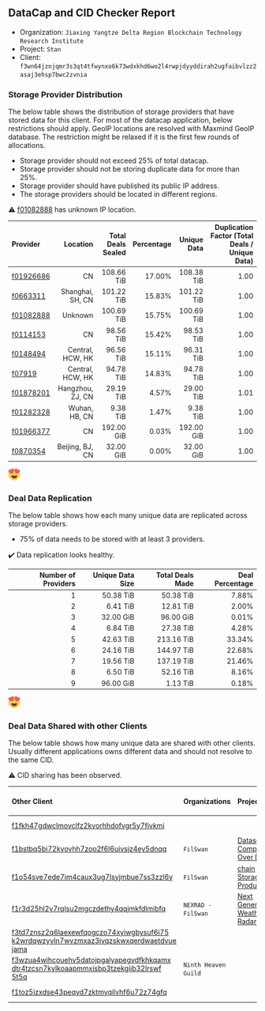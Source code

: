 ## DataCap and CID Checker Report
 - Organization: `Jiaxing Yangtze Delta Region Blockchain Technology Research Institute`
 - Project: `Stan`
 - Client: `f3wn64jznjqmr3s3qt4tfwynxo6k73wdxkhd6wo2l4rwpjdyyddirah2ugfaibvlzz2asaj3ehsp7bwc2zvnia`
### Storage Provider Distribution
The below table shows the distribution of storage providers that have stored data for this client.
For most of the datacap application, below restrictions should apply. GeoIP locations are resolved with Maxmind GeoIP database.
The restriction might be relaxed if it is the first few rounds of allocations.
 - Storage provider should not exceed 25% of total datacap.
 - Storage provider should not be storing duplicate data for more than 25%.
 - Storage provider should have published its public IP address.
 - The storage providers should be located in different regions.

⚠️ [f01082888](https://filfox.info/en/address/f01082888) has unknown IP location.

| Provider                                              |         Location | Total Deals Sealed | Percentage | Unique Data | Duplication Factor (Total Deals / Unique Data) |
| :---------------------------------------------------- | ---------------: | -----------------: | ---------: | ----------: | ---------------------------------------------: |
| [f01926686](https://filfox.info/en/address/f01926686) |               CN |         108.66 TiB |     17.00% |  108.38 TiB |                                           1.00 |
| [f0663311](https://filfox.info/en/address/f0663311)   | Shanghai, SH, CN |         101.22 TiB |     15.83% |  101.22 TiB |                                           1.00 |
| [f01082888](https://filfox.info/en/address/f01082888) |          Unknown |         100.69 TiB |     15.75% |  100.69 TiB |                                           1.00 |
| [f0114153](https://filfox.info/en/address/f0114153)   |               CN |          98.56 TiB |     15.42% |   98.53 TiB |                                           1.00 |
| [f0148494](https://filfox.info/en/address/f0148494)   | Central, HCW, HK |          96.56 TiB |     15.11% |   96.31 TiB |                                           1.00 |
| [f07919](https://filfox.info/en/address/f07919)       | Central, HCW, HK |          94.78 TiB |     14.83% |   94.78 TiB |                                           1.00 |
| [f01878201](https://filfox.info/en/address/f01878201) | Hangzhou, ZJ, CN |          29.19 TiB |      4.57% |   29.00 TiB |                                           1.01 |
| [f01282328](https://filfox.info/en/address/f01282328) |    Wuhan, HB, CN |           9.38 TiB |      1.47% |    9.38 TiB |                                           1.00 |
| [f01966377](https://filfox.info/en/address/f01966377) |               CN |         192.00 GiB |      0.03% |  192.00 GiB |                                           1.00 |
| [f0870354](https://filfox.info/en/address/f0870354)   |  Beijing, BJ, CN |          32.00 GiB |      0.00% |   32.00 GiB |                                           1.00 |

![Provider Distribution](https://raw.githubusercontent.com/data-preservation-programs/filplus-checker-assets/main/filecoin-project/filecoin-plus-large-datasets/issues/523/1670623508373.png)
### Deal Data Replication
The below table shows how each many unique data are replicated across storage providers.
- 75% of data needs to be stored with at least 3 providers.

✔️ Data replication looks healthy.

| Number of Providers | Unique Data Size | Total Deals Made | Deal Percentage |
| ------------------: | ---------------: | ---------------: | --------------: |
|                   1 |        50.38 TiB |        50.38 TiB |           7.88% |
|                   2 |         6.41 TiB |        12.81 TiB |           2.00% |
|                   3 |        32.00 GiB |        96.00 GiB |           0.01% |
|                   4 |         6.84 TiB |        27.38 TiB |           4.28% |
|                   5 |        42.63 TiB |       213.16 TiB |          33.34% |
|                   6 |        24.16 TiB |       144.97 TiB |          22.68% |
|                   7 |        19.56 TiB |       137.19 TiB |          21.46% |
|                   8 |         6.50 TiB |        52.16 TiB |           8.16% |
|                   9 |        96.00 GiB |         1.13 TiB |           0.18% |

![Replication Distribution](https://raw.githubusercontent.com/data-preservation-programs/filplus-checker-assets/main/filecoin-project/filecoin-plus-large-datasets/issues/523/1670623508831.png)
### Deal Data Shared with other Clients
The below table shows how many unique data are shared with other clients.
Usually different applications owns different data and should not resolve to the same CID.

⚠️ CID sharing has been observed.

| Other Client                                                                                                                                                                                                              | Organizations        | Projects                                                                                                       | Total Deals Affected | Unique CIDs |
| :------------------------------------------------------------------------------------------------------------------------------------------------------------------------------------------------------------------------ | :------------------- | :------------------------------------------------------------------------------------------------------------- | -------------------: | ----------: |
| [f1fkh47gdwclmovclfz2kvorhhdofvgr5y7fjvkmi](https://filfox.info/en/address/f1fkh47gdwclmovclfz2kvorhhdofvgr5y7fjvkmi)                                                                                                     |                      |                                                                                                                |           448.56 TiB |       3,194 |
| [f1bstbq5bi72kyovhh7zoo2f6l6uivsjz4ey5dnqq](https://filfox.info/en/address/f1bstbq5bi72kyovhh7zoo2f6l6uivsjz4ey5dnqq)                                                                                                     | `FilSwan`            | [Dataset for Computing Over Data](https://github.com/filecoin-project/filecoin-plus-large-datasets/issues/917) |           150.50 TiB |       2,446 |
| [f1o54sve7ede7im4caux3ug7lsyjmbue7ss3zzl6y](https://filfox.info/en/address/f1o54sve7ede7im4caux3ug7lsyjmbue7ss3zzl6y)                                                                                                     | `FilSwan`            | [chain Storage Product](https://github.com/filecoin-project/filecoin-plus-large-datasets/issues/278)           |           102.50 TiB |       1,246 |
| [f1r3d25hl2y7rqlsu2mgczdethy4qqjmkfdlmibfq](https://filfox.info/en/address/f1r3d25hl2y7rqlsu2mgczdethy4qqjmkfdlmibfq)                                                                                                     | `NEXRAD - FilSwan`   | [Next Generation Weather Radar](https://github.com/filecoin-project/filecoin-plus-large-datasets/issues/80)    |            21.81 TiB |         698 |
| [f3td7znsz2q6laexewfqogczo74xyiwgbysuf6i75<br/>k2wrdqwzyvln7wvzmxaz3jvqzskwxqerdwaetdvue<br/>jama](https://filfox.info/en/address/f3td7znsz2q6laexewfqogczo74xyiwgbysuf6i75k2wrdqwzyvln7wvzmxaz3jvqzskwxqerdwaetdvuejama) |                      |                                                                                                                |            10.25 TiB |         297 |
| [f3wzua4wihcouehv5datojpgalyapegvdfkhkqamx<br/>dtr4tzcsn7kylkoaapmmxisbp3tzekgijb32lrswf<br/>5t5q](https://filfox.info/en/address/f3wzua4wihcouehv5datojpgalyapegvdfkhkqamxdtr4tzcsn7kylkoaapmmxisbp3tzekgijb32lrswf5t5q) | `Ninth Heaven Guild` | [](https://github.com/filecoin-project/filecoin-plus-large-datasets/issues/384)                                |             1.00 TiB |          32 |
| [f1toz5izxdse43peqyd7zktmyqilvhf6u72z74gfq](https://filfox.info/en/address/f1toz5izxdse43peqyd7zktmyqilvhf6u72z74gfq)                                                                                                     |                      |                                                                                                                |           288.00 GiB |           9 |
